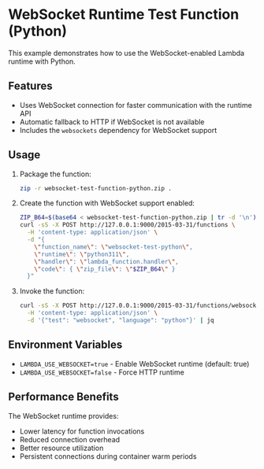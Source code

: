 # WebSocket Runtime Test Function (Python)

This example demonstrates how to use the WebSocket-enabled Lambda runtime with Python.

## Features

- Uses WebSocket connection for faster communication with the runtime API
- Automatic fallback to HTTP if WebSocket is not available
- Includes the `websockets` dependency for WebSocket support

## Usage

1. Package the function:
   ```bash
   zip -r websocket-test-function-python.zip .
   ```

2. Create the function with WebSocket support enabled:
   ```bash
   ZIP_B64=$(base64 < websocket-test-function-python.zip | tr -d '\n')
   curl -sS -X POST http://127.0.0.1:9000/2015-03-31/functions \
     -H 'content-type: application/json' \
     -d "{
       \"function_name\": \"websocket-test-python\",
       \"runtime\": \"python311\",
       \"handler\": \"lambda_function.handler\",
       \"code\": { \"zip_file\": \"$ZIP_B64\" }
     }"
   ```

3. Invoke the function:
   ```bash
   curl -sS -X POST http://127.0.0.1:9000/2015-03-31/functions/websocket-test-python/invocations \
     -H 'content-type: application/json' \
     -d '{"test": "websocket", "language": "python"}' | jq
   ```

## Environment Variables

- `LAMBDA_USE_WEBSOCKET=true` - Enable WebSocket runtime (default: true)
- `LAMBDA_USE_WEBSOCKET=false` - Force HTTP runtime

## Performance Benefits

The WebSocket runtime provides:
- Lower latency for function invocations
- Reduced connection overhead
- Better resource utilization
- Persistent connections during container warm periods

